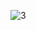 ![3](https://user-images.githubusercontent.com/80202913/167470136-a5cb3c91-f93b-42f9-905b-8973943fa4e3.png)
